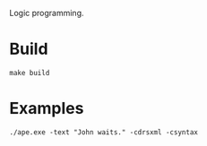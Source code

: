 Logic programming.


# Build

```shell
make build
```

# Examples

```shell
./ape.exe -text "John waits." -cdrsxml -csyntax
```
